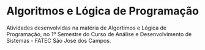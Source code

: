 # Algoritmos e Lógica de Programação
Atividades desenvolvidas na matéria de Algortimos e Lógica de Programação, no 1º Semestre do Curso  de Análise e Desenvolvimento de Sistemas - FATEC São José dos Campos.
